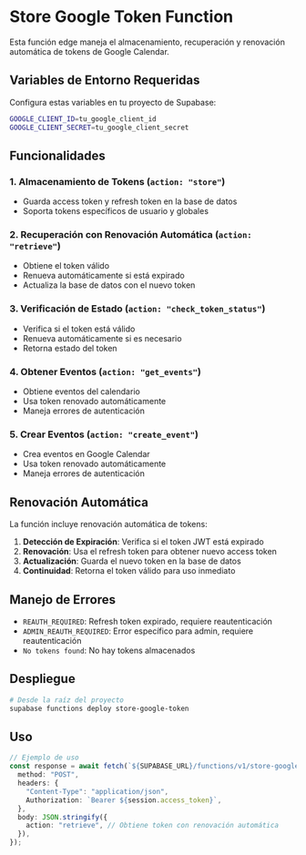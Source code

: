 # Store Google Token Function

Esta función edge maneja el almacenamiento, recuperación y renovación automática de tokens de Google Calendar.

## Variables de Entorno Requeridas

Configura estas variables en tu proyecto de Supabase:

```bash
GOOGLE_CLIENT_ID=tu_google_client_id
GOOGLE_CLIENT_SECRET=tu_google_client_secret
```

## Funcionalidades

### 1. Almacenamiento de Tokens (`action: "store"`)
- Guarda access token y refresh token en la base de datos
- Soporta tokens específicos de usuario y globales

### 2. Recuperación con Renovación Automática (`action: "retrieve"`)
- Obtiene el token válido
- Renueva automáticamente si está expirado
- Actualiza la base de datos con el nuevo token

### 3. Verificación de Estado (`action: "check_token_status"`)
- Verifica si el token está válido
- Renueva automáticamente si es necesario
- Retorna estado del token

### 4. Obtener Eventos (`action: "get_events"`)
- Obtiene eventos del calendario
- Usa token renovado automáticamente
- Maneja errores de autenticación

### 5. Crear Eventos (`action: "create_event"`)
- Crea eventos en Google Calendar
- Usa token renovado automáticamente
- Maneja errores de autenticación

## Renovación Automática

La función incluye renovación automática de tokens:

1. **Detección de Expiración**: Verifica si el token JWT está expirado
2. **Renovación**: Usa el refresh token para obtener nuevo access token
3. **Actualización**: Guarda el nuevo token en la base de datos
4. **Continuidad**: Retorna el token válido para uso inmediato

## Manejo de Errores

- `REAUTH_REQUIRED`: Refresh token expirado, requiere reautenticación
- `ADMIN_REAUTH_REQUIRED`: Error específico para admin, requiere reautenticación
- `No tokens found`: No hay tokens almacenados

## Despliegue

```bash
# Desde la raíz del proyecto
supabase functions deploy store-google-token
```

## Uso

```typescript
// Ejemplo de uso
const response = await fetch(`${SUPABASE_URL}/functions/v1/store-google-token`, {
  method: "POST",
  headers: {
    "Content-Type": "application/json",
    Authorization: `Bearer ${session.access_token}`,
  },
  body: JSON.stringify({
    action: "retrieve", // Obtiene token con renovación automática
  }),
});
``` 